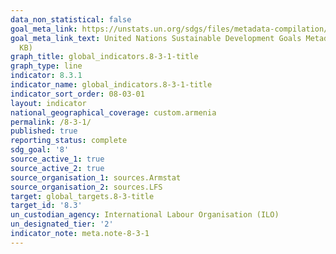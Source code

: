```yaml
---
data_non_statistical: false
goal_meta_link: https://unstats.un.org/sdgs/files/metadata-compilation/Metadata-Goal-8.pdf
goal_meta_link_text: United Nations Sustainable Development Goals Metadata (PDF 231
  KB)
graph_title: global_indicators.8-3-1-title
graph_type: line
indicator: 8.3.1
indicator_name: global_indicators.8-3-1-title
indicator_sort_order: 08-03-01
layout: indicator
national_geographical_coverage: custom.armenia
permalink: /8-3-1/
published: true
reporting_status: complete
sdg_goal: '8'
source_active_1: true
source_active_2: true
source_organisation_1: sources.Armstat
source_organisation_2: sources.LFS
target: global_targets.8-3-title
target_id: '8.3'
un_custodian_agency: International Labour Organisation (ILO)
un_designated_tier: '2'
indicator_note: meta.note-8-3-1
---
```

